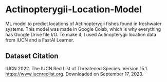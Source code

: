 # Actinopterygii-Location-Model
ML model to predict locations of Actinopterygii fishes found in freshwater systems. This model was made in Google Colab, which is why everything has Google Drive file I/O. To make it, I used Actinopterygii location data from IUCN and a FastAI Learner.

## Dataset Citation
IUCN 2022. The IUCN Red List of Threatened Species. Version 15.1. https://www.iucnredlist.org. Downloaded on September 17, 2023.
